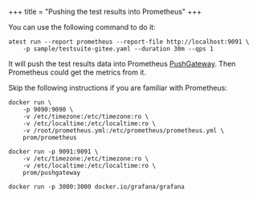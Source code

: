 +++
title = "Pushing the test results into Prometheus"
+++

You can use the following command to do it:

```shell
atest run --report prometheus --report-file http://localhost:9091 \
    -p sample/testsuite-gitee.yaml --duration 30m --qps 1
```

It will push the test results data into Prometheus [PushGateway](https://github.com/prometheus/pushgateway).
Then Prometheus could get the metrics from it.

Skip the following instructions if you are familiar with Prometheus:

```shell
docker run \
    -p 9090:9090 \
    -v /etc/timezone:/etc/timezone:ro \
    -v /etc/localtime:/etc/localtime:ro \
    -v /root/prometheus.yml:/etc/prometheus/prometheus.yml \
    prom/prometheus

docker run -p 9091:9091 \
    -v /etc/timezone:/etc/timezone:ro \
    -v /etc/localtime:/etc/localtime:ro \
    prom/pushgateway

docker run -p 3000:3000 docker.io/grafana/grafana
```
